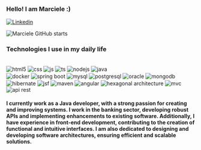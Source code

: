 ### Hello! I am Marciele :)

[![Linkedin](https://img.shields.io/badge/LinkedIn-0077B5?style=for-the-badge&logo=linkedin&logoColor=white)](https://www.linkedin.com/in/marciele-ribeiro/)

![Marciele GitHub starts](https://github-readme-stats.vercel.app/api?username=marcieleribeiro&show_icons=true&theme=radical)

### Technologies I use in my daily life

<div style="display: inline_block"><br/>
    <img align="center" alt="html5" src="https://img.shields.io/badge/HTML5-E34F26?style=for-the-badge&logo=html5&logoColor=white" />
    <img align="center" alt="css" src="https://img.shields.io/badge/CSS3-1572B6?style=for-the-badge&logo=css3&logoColor=white" />
    <img align="center" alt="js" src="https://img.shields.io/badge/JavaScript-F7DF1E?style=for-the-badge&logo=javascript&logoColor=black" />
    <img align="center" alt="ts" src="https://img.shields.io/badge/TypeScript-007ACC?style=for-the-badge&logo=typescript&logoColor=white" />
    <img align="center" alt="nodejs" src="https://img.shields.io/badge/Node.js-43853D?style=for-the-badge&logo=node.js&logoColor=white" />
    <img align="center" alt="java" src="https://img.shields.io/badge/Java-007396?style=for-the-badge&logo=java&logoColor=white" /><br/>
    <img align="center" alt="docker" src="https://img.shields.io/badge/Docker-2496ED?style=for-the-badge&logo=docker&logoColor=white" />
    <img align="center" alt="spring boot" src="https://img.shields.io/badge/Spring%20Boot-6DB33F?style=for-the-badge&logo=spring-boot&logoColor=white" />
    <img align="center" alt="mysql" src="https://img.shields.io/badge/MySQL-4479A1?style=for-the-badge&logo=mysql&logoColor=white" />
    <img align="center" alt="postgresql" src="https://img.shields.io/badge/PostgreSQL-336791?style=for-the-badge&logo=postgresql&logoColor=white" />
    <img align="center" alt="oracle" src="https://img.shields.io/badge/Oracle-F80000?style=for-the-badge&logo=oracle&logoColor=white" />
    <img align="center" alt="mongodb" src="https://img.shields.io/badge/MongoDB-47A248?style=for-the-badge&logo=mongodb&logoColor=white" /><br/>
    <img align="center" alt="hibernate" src="https://img.shields.io/badge/Hibernate-59666C?style=for-the-badge&logo=hibernate&logoColor=white" />
    <img align="center" alt="jsf" src="https://img.shields.io/badge/JSF-0078D4?style=for-the-badge&logo=java&logoColor=white" />
    <img align="center" alt="maven" src="https://img.shields.io/badge/Maven-C71A36?style=for-the-badge&logo=apache-maven&logoColor=white" />
    <img align="center" alt="angular" src="https://img.shields.io/badge/Angular-DD0031?style=for-the-badge&logo=angular&logoColor=white" />
    <img align="center" alt="hexagonal architecture" src="https://img.shields.io/badge/Hexagonal%20Architecture-0078D4?style=for-the-badge&logo=architect&logoColor=white" />
    <img align="center" alt="mvc" src="https://img.shields.io/badge/MVC-000000?style=for-the-badge&logo=pattern&logoColor=white" />
    <img align="center" alt="api rest" src="https://img.shields.io/badge/API%20REST-02569B?style=for-the-badge&logo=api&logoColor=white" /><br/>
</div>

#### I currently work as a Java developer, with a strong passion for creating and improving systems. I work in the banking sector, developing robust APIs and implementing enhancements to existing software. Additionally, I have experience in front-end development, contributing to the creation of functional and intuitive interfaces. I am also dedicated to designing and developing software architectures, ensuring efficient and scalable solutions.
